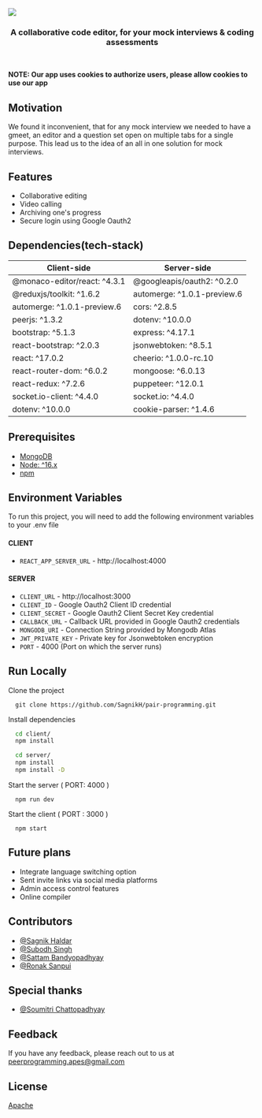 
<img src="https://github.com/SagnikH/pair-programming/blob/master/logo.png" />

<h3 align= "center"> A collaborative code editor, for your mock interviews & coding assessments </h3>
</br>

**NOTE: Our app uses cookies to authorize users, please allow cookies to use our app**

## Motivation

We found it inconvenient, that for any mock interview we needed to have a gmeet, an editor and a question set open on multiple tabs for a single purpose. This lead us to the idea of an all in one solution for mock interviews.

## Features

- Collaborative editing
- Video calling
- Archiving one's progress
- Secure login using Google Oauth2


## Dependencies(tech-stack)

Client-side | Server-side
--- | ---
@monaco-editor/react: ^4.3.1    | @googleapis/oauth2: ^0.2.0
@reduxjs/toolkit: ^1.6.2        | automerge: ^1.0.1-preview.6
automerge: ^1.0.1-preview.6     | cors: ^2.8.5
peerjs: ^1.3.2                  | dotenv: ^10.0.0
bootstrap: ^5.1.3               | express: ^4.17.1
react-bootstrap: ^2.0.3         | jsonwebtoken: ^8.5.1
react: ^17.0.2                  | cheerio: ^1.0.0-rc.10
react-router-dom: ^6.0.2        | mongoose: ^6.0.13
react-redux: ^7.2.6             | puppeteer: ^12.0.1
socket.io-client: ^4.4.0        | socket.io: ^4.4.0
dotenv: ^10.0.0                 | cookie-parser: ^1.4.6

## Prerequisites
- [MongoDB](https://docs.atlas.mongodb.com)
- [Node: ^16.x](https://nodejs.org/en)
- [npm](https://nodejs.org/en/download/package-manager)

## Environment Variables

To run this project, you will need to add the following environment variables to your .env file

#### CLIENT
- `REACT_APP_SERVER_URL` - http://localhost:4000

#### SERVER
- `CLIENT_URL` - http://localhost:3000
- `CLIENT_ID` - Google Oauth2 Client ID credential
- `CLIENT_SECRET` - Google Oauth2 Client Secret Key credential
- `CALLBACK_URL` - Callback URL provided in Google Oauth2 credentials
- `MONGODB_URI` - Connection String provided by Mongodb Atlas
- `JWT_PRIVATE_KEY` - Private key for Jsonwebtoken encryption
- `PORT` - 4000 (Port on which the server runs) 




## Run Locally

Clone the project

```
  git clone https://github.com/SagnikH/pair-programming.git
```

Install dependencies

```bash
  cd client/
  npm install
```
```bash
  cd server/
  npm install
  npm install -D
```

Start the server ( PORT: 4000 )

```
  npm run dev
```

Start the client ( PORT : 3000 )

```
  npm start
```

## Future plans
- Integrate language switching option
- Sent invite links via social media platforms
- Admin access control features
- Online compiler

## Contributors

- [@Sagnik Haldar](https://github.com/SagnikH)
- [@Subodh Singh](https://github.com/subodh0201)
- [@Sattam Bandyopadhyay](https://github.com/bsattam)
- [@Ronak Sanpui](https://github.com/SanpuiRonak)

## Special thanks
- [@Soumitri Chattopadhyay](https://github.com/soumitri2001)

## Feedback

If you have any feedback, please reach out to us at peerprogramming.apes@gmail.com


## License

[Apache](https://choosealicense.com/licenses/apache-2.0/)

